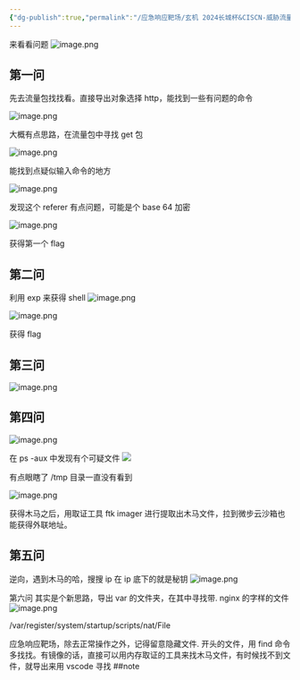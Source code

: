 ```yaml
---
{"dg-publish":true,"permalink":"/应急响应靶场/玄机 2024长城杯&CISCN-威胁流量分析-zeroshell/","tags":["打靶","#应急响应"]}
---
```


来看看问题
![image.png](https://s2.loli.net/2025/05/30/oQYfU9BvniOgJKM.png)


## 第一问
先去流量包找找看。直接导出对象选择 http，能找到一些有问题的命令

![image.png](https://s2.loli.net/2025/05/30/C1btjAiD5P3YJxm.png)

大概有点思路，在流量包中寻找 get 包

![image.png](https://s2.loli.net/2025/05/30/eDuNJhoUVXjtiE1.png)

能找到点疑似输入命令的地方

![image.png](https://s2.loli.net/2025/05/30/7rYp1uq3z5sfQ26.png)

发现这个 referer 有点问题，可能是个 base 64 加密

![image.png](https://s2.loli.net/2025/05/30/ICZVUo7eptf5xmX.png)

获得第一个 flag

## 第二问
利用 exp 来获得 shell
![image.png](https://s2.loli.net/2025/05/30/XAZyphekBRMcxUz.png)

![image.png](https://s2.loli.net/2025/05/30/1iPu4lXrQwHLegK.png)

获得 flag


## 第三问
![image.png](https://s2.loli.net/2025/05/30/Nnm14LoPGuOHtr3.png)


## 第四问
![image.png](https://s2.loli.net/2025/05/30/WNz1m4kEAwoPjus.png)

在 ps -aux 中发现有个可疑文件
![](https://s2.loli.net/2025/05/30/WGBHLjV2lkZrTaS.png)

有点眼瞎了 /tmp 目录一直没有看到

![image.png](https://s2.loli.net/2025/05/30/V6ANzMEdbGnRWl1.png)

获得木马之后，用取证工具 ftk imager 进行提取出木马文件，拉到微步云沙箱也能获得外联地址。

## 第五问
逆向，遇到木马的哈，搜搜 ip
在 ip 底下的就是秘钥
![image.png](https://s2.loli.net/2025/05/30/OWsSjR3NdnK4fpm.png)


第六问
其实是个新思路，导出 var 的文件夹，在其中寻找带. nginx 的字样的文件
![image.png](https://s2.loli.net/2025/05/30/qYx2QHUvoF5PzIV.png)

/var/register/system/startup/scripts/nat/File


应急响应靶场，除去正常操作之外，记得留意隐藏文件. 开头的文件，用 find 命令多找找。有镜像的话，直接可以用内存取证的工具来找木马文件，有时候找不到文件，就导出来用 vscode 寻找
##note